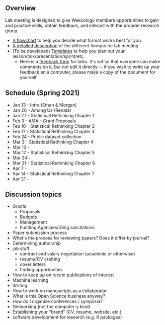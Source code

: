 ## Overview
Lab meeting is designed to give Weecology members opportunities to gain and practice skills, obtain feedback, and interact with the broader research group.
* [A flowchart](https://github.com/weecology/lab-wiki/blob/master/uploads/flowchart.png) to help you decide what format works best for you.
* [A detailed description](https://github.com/weecology/lab-wiki/wiki/WEecology:-Lab-Meeting-Format-Description) of the different formats for lab meeting.
* (To be developed) [Templates]() to help you plan out your lesson/talk/presentation/sprint/etc.
  - Here is a [feedback form](https://docs.google.com/document/d/12RS_PGXJ8-pSdakyIH1WZAsR90gWCRV4KdBzii2uy8o/edit?usp=sharing) for talks. It's set so that everyone can make comments on it, but not edit it directly -- if you wish to write up your feedback on a computer, please make a copy of the document for yourself.

## Schedule (Spring 2021)

* Jan 13 - Intro (Ethan & Morgan)
* Jan 20 - Among Us (Renata)
* Jan 27 - Statistical Rethinking Chapter 1 
* Feb 3 - AMA - Grant Proposals
* Feb 10 - Statistical Rethinking Chapter 2
* Feb 17 - Statistical Rethinking Chapter 3
* Feb 24 - Public dataset collection 
* Mar 3 - Statistical Rethinking Chapter 4
* Mar 10 - 
* Mar 17 - Statistical Rethinking Chapter 5
* Mar 24 -
* Mar 31 - Statistical Rethinking Chapter 6
* Apr 7 - 
* Apr 14 - Statistical Rethinking Chapter 7
* Apr 21 - 



## Discussion topics

* Grants
    * Proposals
    * Budgets
    * Management
    * Funding Agencies/IDing solicitations
* Paper submission process
* What's the process for reviewing papers? Does it differ by journal?
* Determining authorship
* job stuff
  - contract and salary negotiation (academic or otherwise)
  - resume/CV crafting
  - cover letters
  - finding opportunities
* How to keep up on recent publications of interest
* Machine learning
* Writing
* How to work on manuscripts as a collaborator
* What is this Open Science business anyway?
* How do I organize conferences / symposia?
* Networking (not the computer-y kind)
* Establishing your "brand" (CV, resume, website, etc.)
* software development for research (e.g. R packages)